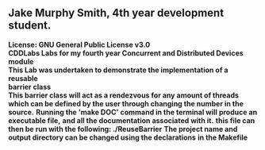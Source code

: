 ## Jake Murphy Smith, 4th year development student.
**License: GNU General Public License v3.0**  
**CDDLabs Labs for my fourth year Concurrent and Distributed Devices module**  
**This Lab was undertaken to demonstrate the implementation of a reusable**  
**barrier class**  
**This barrier class will act as a rendezvous for any amount of threads**
**which can be defined by the user through changing the number in the source.**
**Running the 'make DOC' command in the terminal will produce an executable file,**
**and all the documentation associated with it.**
**this file can then be run with the following:  ./ReuseBarrier**
**The project name and output directory can be changed using the declarations**  **in the Makefile**
